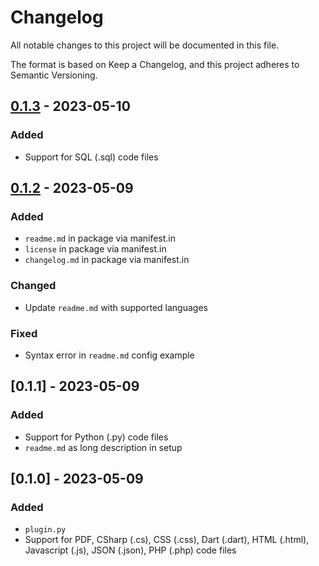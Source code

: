 # Changelog

All notable changes to this project will be documented in this file.

The format is based on Keep a Changelog, and this project adheres to Semantic Versioning.

## [0.1.3] - 2023-05-10

### Added

- Support for SQL (.sql) code files

## [0.1.2] - 2023-05-09

### Added

- `readme.md` in package via manifest.in
- `license` in package via manifest.in
- `changelog.md` in package via manifest.in

### Changed

 - Update `readme.md` with supported languages

### Fixed

 - Syntax error in `readme.md` config example

## [0.1.1] - 2023-05-09

### Added

- Support for Python (.py) code files
- `readme.md` as long description in setup

## [0.1.0] - 2023-05-09

### Added

- `plugin.py`
- Support for PDF, CSharp (.cs), CSS (.css), Dart (.dart), HTML (.html), Javascript (.js), JSON (.json), PHP (.php) code files

[0.1.2]: https://gitlab.com/cfpt-mkdocs-plugins/mkdocs-annexes-integrations/-/releases/v0.1.2
[0.1.3]: https://gitlab.com/cfpt-mkdocs-plugins/mkdocs-annexes-integrations/-/releases/v0.1.3